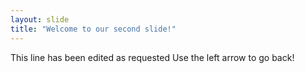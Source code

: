 ```yaml
---
layout: slide
title: "Welcome to our second slide!"
---
```

This line has been edited as requested
Use the left arrow to go back!
